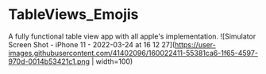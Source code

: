 # TableViews_Emojis
A fully functional table view app with all apple's implementation.
![Simulator Screen Shot - iPhone 11 - 2022-03-24 at 16 12 27](https://user-images.githubusercontent.com/41402096/160022411-55381ca6-1f65-4597-970d-0014b53421c1.png | width=100)
